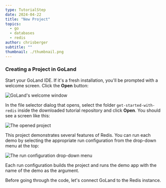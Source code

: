 ```yaml
---
type: TutorialStep
date: 2024-04-22
title: "New Project"
topics:
  - go
  - databases
  - redis
author: chrisberger
subtitle: ""
thumbnail: ./thumbnail.png
---
```


### Creating a Project in GoLand

Start your GoLand IDE. If it's a fresh installation, you'll be prompted with a welcome screen. Click the **Open** button:

![GoLand's welcome window](https://i.imgur.com/Eu5Lf7e.png)

In the file selector dialog that opens, select the folder `get-started-with-redis` inside the downloaded tutorial repository and click **Open**. You should see a screen like this:

![The opened project](https://i.imgur.com/suZ8cYk.png)

This project demonstrates several features of Redis. You can run each demo by selecting the appropriate run configuration from the drop-down menu at the top:

![The run configuration drop-down menu](https://i.imgur.com/IKRBkQp.png)

Each run configuration builds the project and runs the demo app with the name of the demo as the argument.

Before going through the code, let's connect GoLand to the Redis instance.
